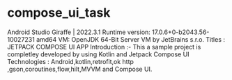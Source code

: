 # compose_ui_task
 Android Studio Giraffe | 2022.3.1
 Runtime version: 17.0.6+0-b2043.56-10027231 amd64
 VM: OpenJDK 64-Bit Server VM by JetBrains s.r.o.
 Titles : JETPACK COMPOSE UI APP
 Introduction :- This a sample project is completley developed by using Kotlin and  Jetpack Compose UI
 Technologies :  Android,kotlin,retrofit,ok http ,gson,coroutines,flow,hilt,MVVM and Compose UI.



